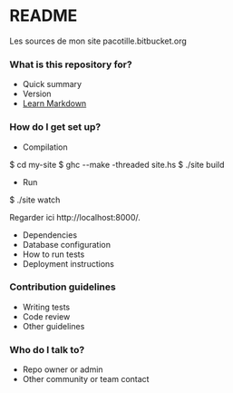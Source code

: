 # README #


Les sources de mon site pacotille.bitbucket.org 


### What is this repository for? ###

* Quick summary
* Version
* [Learn Markdown](https://bitbucket.org/tutorials/markdowndemo)

### How do I get set up? ###

* Compilation

$ cd my-site
$ ghc --make -threaded site.hs
$ ./site build

* Run

$ ./site watch

Regarder ici http://localhost:8000/.

* Dependencies
* Database configuration
* How to run tests
* Deployment instructions

### Contribution guidelines ###

* Writing tests
* Code review
* Other guidelines

### Who do I talk to? ###

* Repo owner or admin
* Other community or team contact